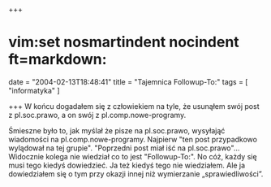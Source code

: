 +++
# vim:set nosmartindent nocindent ft=markdown:
date = "2004-02-13T18:48:41"
title = "Tajemnica Followup-To:"
tags = [ "informatyka" ]

+++
W końcu dogadałem się z człowiekiem na tyle, że usunąłem swój post z
pl.soc.prawo, a on swój z pl.comp.nowe-programy.

<!--more-->

Śmieszne było to, jak myślał że pisze na pl.soc.prawo, wysyłająć wiadomości na
pl.comp.nowe-programy. Najpierw "ten post przypadkowo wylądował na tej
grupie". "Poprzedni post miał iść na pl.soc.prawo"… Widocznie kolega nie
wiedział co to jest "Followup-To:". No cóż, każdy się musi tego kiedyś
dowiedzieć. Ja też kiedyś tego nie wiedziałem. Ale ja dowiedziałem się o tym
przy okazji innej niż wymierzanie „sprawiedliwości”.

